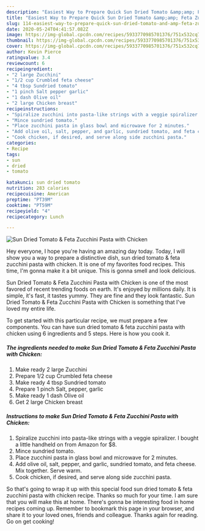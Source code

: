 ```yaml
---
description: "Easiest Way to Prepare Quick Sun Dried Tomato &amp;amp; Feta Zucchini Pasta with Chicken"
title: "Easiest Way to Prepare Quick Sun Dried Tomato &amp;amp; Feta Zucchini Pasta with Chicken"
slug: 114-easiest-way-to-prepare-quick-sun-dried-tomato-and-amp-feta-zucchini-pasta-with-chicken
date: 2020-05-24T04:41:57.082Z
image: https://img-global.cpcdn.com/recipes/5933770985701376/751x532cq70/sun-dried-tomato-feta-zucchini-pasta-with-chicken-recipe-main-photo.jpg
thumbnail: https://img-global.cpcdn.com/recipes/5933770985701376/751x532cq70/sun-dried-tomato-feta-zucchini-pasta-with-chicken-recipe-main-photo.jpg
cover: https://img-global.cpcdn.com/recipes/5933770985701376/751x532cq70/sun-dried-tomato-feta-zucchini-pasta-with-chicken-recipe-main-photo.jpg
author: Kevin Pierce
ratingvalue: 3.4
reviewcount: 6
recipeingredient:
- "2 large Zucchini"
- "1/2 cup Crumbled feta cheese"
- "4 tbsp Sundried tomato"
- "1 pinch Salt pepper garlic"
- "1 dash Olive oil"
- "2 large Chicken breast"
recipeinstructions:
- "Spiralize zucchini into pasta-like strings with a veggie spiralizer. I bought a little handheld on from Amazon for $8."
- "Mince sundried tomato."
- "Place zucchini pasta in glass bowl and microwave for 2 minutes."
- "Add olive oil, salt, pepper, and garlic, sundried tomato, and feta cheese. Mix together. Serve warm."
- "Cook chicken, if desired, and serve along side zucchini pasta."
categories:
- Recipe
tags:
- sun
- dried
- tomato

katakunci: sun dried tomato 
nutrition: 283 calories
recipecuisine: American
preptime: "PT39M"
cooktime: "PT59M"
recipeyield: "4"
recipecategory: Lunch

---
```



![Sun Dried Tomato &amp; Feta Zucchini Pasta with Chicken](https://img-global.cpcdn.com/recipes/5933770985701376/751x532cq70/sun-dried-tomato-feta-zucchini-pasta-with-chicken-recipe-main-photo.jpg)

Hey everyone, I hope you're having an amazing day today. Today, I will show you a way to prepare a distinctive dish, sun dried tomato &amp; feta zucchini pasta with chicken. It is one of my favorites food recipes. This time, I'm gonna make it a bit unique. This is gonna smell and look delicious.

Sun Dried Tomato &amp; Feta Zucchini Pasta with Chicken is one of the most favored of recent trending foods on earth. It's enjoyed by millions daily. It is simple, it's fast, it tastes yummy. They are fine and they look fantastic. Sun Dried Tomato &amp; Feta Zucchini Pasta with Chicken is something that I've loved my entire life.




To get started with this particular recipe, we must prepare a few components. You can have sun dried tomato &amp; feta zucchini pasta with chicken using 6 ingredients and 5 steps. Here is how you cook it.

##### The ingredients needed to make Sun Dried Tomato &amp; Feta Zucchini Pasta with Chicken:

1. Make ready 2 large Zucchini
1. Prepare 1/2 cup Crumbled feta cheese
1. Make ready 4 tbsp Sundried tomato
1. Prepare 1 pinch Salt, pepper, garlic
1. Make ready 1 dash Olive oil
1. Get 2 large Chicken breast




##### Instructions to make Sun Dried Tomato &amp; Feta Zucchini Pasta with Chicken:

1. Spiralize zucchini into pasta-like strings with a veggie spiralizer. I bought a little handheld on from Amazon for $8.
1. Mince sundried tomato.
1. Place zucchini pasta in glass bowl and microwave for 2 minutes.
1. Add olive oil, salt, pepper, and garlic, sundried tomato, and feta cheese. Mix together. Serve warm.
1. Cook chicken, if desired, and serve along side zucchini pasta.




So that's going to wrap it up with this special food sun dried tomato &amp; feta zucchini pasta with chicken recipe. Thanks so much for your time. I am sure that you will make this at home. There's gonna be interesting food in home recipes coming up. Remember to bookmark this page in your browser, and share it to your loved ones, friends and colleague. Thanks again for reading. Go on get cooking!
